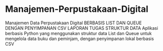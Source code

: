 # Manajemen-Perpustakaan-Digital
Manajemen Data Perpustakaan Digital BERBASIS LIST DAN QUEUE DENGAN PENYIMPANAN CSV LAPORAN TUGAS STRUKTUR DATA Aplikasi berbasis Python yang menggunakan struktur data List dan Queue untuk mengelola data buku dan peminjam, dengan penyimpanan lokal berbasis CSV 
